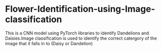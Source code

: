 # Flower-Identification-using-Image-classification
This is a CNN model using PyTorch libraries to identify Dandelions and Daisies.Image classification is used to identify the correct catergory of the image that it falls in to (Daisy or Dandelion)
